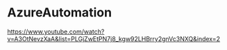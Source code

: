 # AzureAutomation

https://www.youtube.com/watch?v=A3OtNevzXaA&list=PLGjZwEtPN7j8_kgw92LHBrry2gnVc3NXQ&index=2
